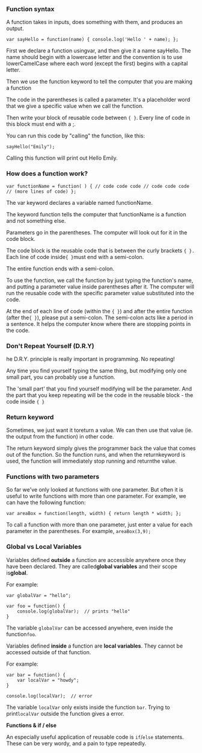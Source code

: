 ### Function syntax

A function takes in inputs, does something with them, and produces an output.

`var sayHello = function(name) { console.log('Hello ' + name); };`

First we declare a function usingvar, and then give it a name sayHello. The name should begin with a lowercase letter and the convention is to use lowerCamelCase where each word \(except the first\) begins with a capital letter.

Then we use the function keyword to tell the computer that you are making a function

The code in the parentheses is called a parameter. It's a placeholder word that we give a specific value when we call the function.

Then write your block of reusable code between `{ }`. Every line of code in this block must end with a ;.

You can run this code by "calling" the function, like this:

`sayHello("Emily");`

Calling this function will print out Hello Emily.

### How does a function work?

`var functionName = function( ) { // code code code // code code code // (more lines of code) };`

The var keyword declares a variable named functionName.

The keyword function tells the computer that functionName is a function and not something else.

Parameters go in the parentheses. The computer will look out for it in the code block.

The code block is the reusable code that is between the curly brackets `{ }.` Each line of code inside`{ }`must end with a semi-colon.

The entire function ends with a semi-colon.

To use the function, we call the function by just typing the function's name, and putting a parameter value inside parentheses after it. The computer will run the reusable code with the specific parameter value substituted into the code.

At the end of each line of code \(within the `{ }`\) and after the entire function \(after the`{ }`\), please put a semi-colon. The semi-colon acts like a period in a sentence. It helps the computer know where there are stopping points in the code.

### Don't Repeat Yourself \(D.R.Y\)

he D.R.Y. principle is really important in programming. No repeating!

Any time you find yourself typing the same thing, but modifying only one small part, you can probably use a function.

The 'small part' that you find yourself modifying will be the parameter. And the part that you keep repeating will be the code in the reusable block - the code inside `{ }`

### Return keyword

Sometimes, we just want it toreturn a value. We can then use that value \(ie. the output from the function\) in other code.

The return keyword simply gives the programmer back the value that comes out of the function. So the function runs, and when the returnkeyword is used, the function will immediately stop running and returnthe value.

### Functions with two parameters

So far we've only looked at functions with one parameter. But often it is useful to write functions with more than one parameter. For example, we can have the following function:

`var areaBox = function(length, width) { return length * width; };`

To call a function with more than one parameter, just enter a value for each parameter in the parentheses. For example, `areaBox(3,9);`

### **Global vs Local Variables**

Variables defined **outside** a function are accessible anywhere once they have been declared. They are called**global variables** and their scope is**global**.

For example:

```
var globalVar = "hello";

var foo = function() {
    console.log(globalVar);  // prints "hello"
}
```

The variable `globalVar` can be accessed anywhere, even inside the function`foo`.

Variables defined **inside** a function are **local variables**. They cannot be accessed outside of that function.

For example:

```
var bar = function() {
    var localVar = "howdy";
}

console.log(localVar);  // error
```

The variable `localVar` only exists inside the function `bar`. Trying to print`localVar` outside the function gives a error.



**Functions & if \/ else**

An especially useful application of reusable code is `if`\/`else` statements. These can be very wordy, and a pain to type repeatedly.

